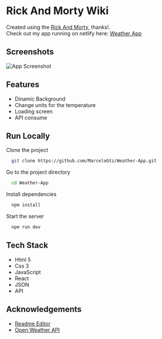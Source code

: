 # Rick And Morty Wiki

Created using the [Rick And Morty](https://rickandmortyapi.com/), thanks!.  
Check out my app running on netlify here: <a href="https://tourmaline-fudge-61a3b2.netlify.app/" target="_blank">Weather App</a>

## Screenshots

![App Screenshot](./src/assets/images/Weather-SS.png)

## Features

- Dinamic Background
- Change units for the temperature
- Loading screen
- API consume

## Run Locally

Clone the project

```bash
  git clone https://github.com/MarceloGtz/Weather-App.git
```

Go to the project directory

```bash
  cd Weather-App
```

Install dependencies

```bash
  npm install
```

Start the server

```bash
  npm run dev
```

## Tech Stack

- Html 5
- Css 3
- JavaScript
- React
- JSON
- API

## Acknowledgements

- [Readme Editor](https://readme.so/es)
- [Open Weather API](https://openweathermap.org/api)
